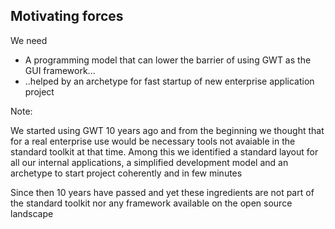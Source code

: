 ##  Motivating forces

We need
 
* A programming model that can lower the barrier of using GWT as the GUI framework...
* ..helped by an archetype for fast startup of new enterprise application project

Note:

We started using GWT 10 years ago and from the beginning we thought that for a real enterprise
use would be necessary tools not avaiable in the standard toolkit at that time.
Among this we identified a standard layout for all our internal applications, a simplified development
model and an archetype to start project coherently and in few minutes

Since then 10 years have passed and yet these ingredients are not part of the standard toolkit
nor any framework available on the open source landscape
